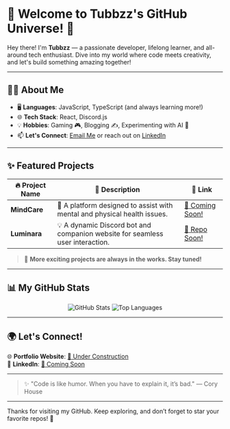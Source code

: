 # 🌌 Welcome to Tubbzz's GitHub Universe! 🚀

Hey there! I'm **Tubbzz** — a passionate developer, lifelong learner, and all-around tech enthusiast. Dive into my world where code meets creativity, and let's build something amazing together!

---

## 🧑‍💻 About Me
- 🖥️ **Languages**: JavaScript, TypeScript (and always learning more!)
- 🌐 **Tech Stack**: React, Discord.js
- 💡 **Hobbies**: Gaming 🎮, Blogging ✍️, Experimenting with AI 🤖
- 📫 **Let's Connect**: [Email Me](mailto:notavailable) or reach out on [LinkedIn](#notavailable)

---

## ✨ Featured Projects

| 🔥 **Project Name** | 🚀 **Description**                              | 🔗 **Link**                     |
|---------------------|-----------------------------------------------|---------------------------------|
| **MindCare**        | 🌿 A platform designed to assist with mental and physical health issues. | [🚧 Coming Soon!](#currentlynotavailable) |
| **Luminara**        | 💡 A dynamic Discord bot and companion website for seamless user interaction. | [🚧 Repo Soon!](#currentlynotavailable) |

> 🚧 **More exciting projects are always in the works. Stay tuned!**

---

## 📊 My GitHub Stats

<p align="center">
  <img src="https://github-readme-stats.vercel.app/api?username=yourusername&show_icons=true&theme=radical" alt="GitHub Stats" />
  <img src="https://github-readme-stats.vercel.app/api/top-langs/?username=yourusername&layout=compact&theme=radical" alt="Top Languages" />
</p>

---

## 🌍 Let's Connect!
🌐 **Portfolio Website**: [🚧 Under Construction](#notavailable)  
💼 **LinkedIn**: [🚧 Coming Soon](#notavailable)  

---

> ✨ "Code is like humor. When you have to explain it, it’s bad." — Cory House

---

Thanks for visiting my GitHub. Keep exploring, and don’t forget to star your favorite repos! 🌟

